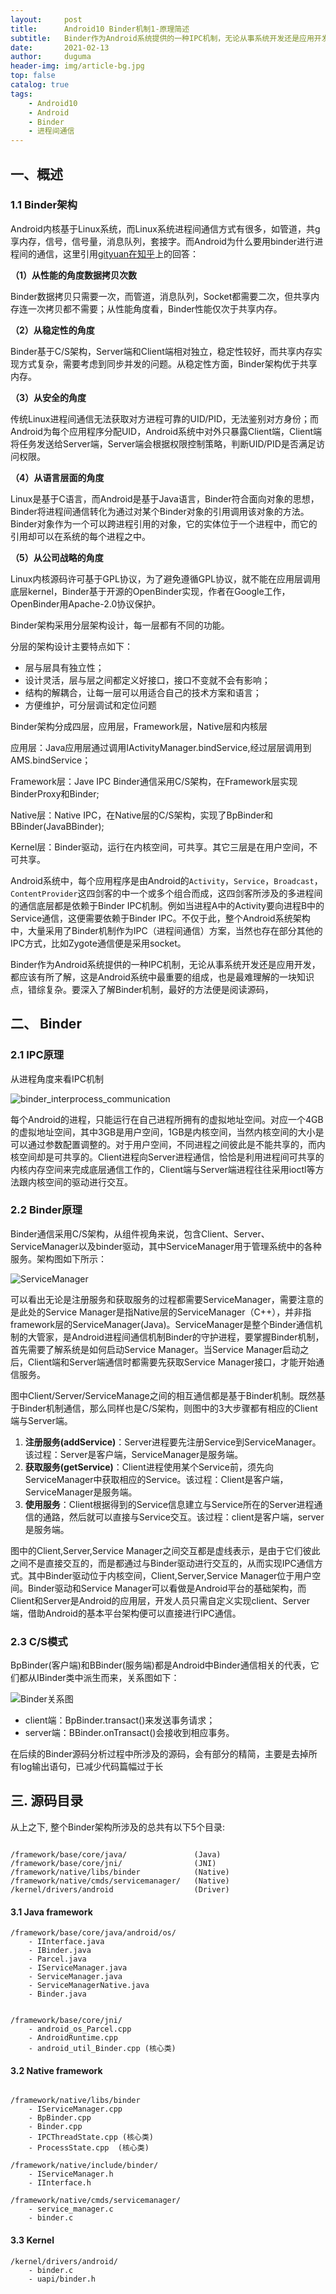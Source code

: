 ```yaml
---
layout:     post
title:      Android10 Binder机制1-原理简述
subtitle:   Binder作为Android系统提供的一种IPC机制，无论从事系统开发还是应用开发，都应该有所了解
date:       2021-02-13
author:     duguma
header-img: img/article-bg.jpg
top: false
catalog: true
tags:
    - Android10
    - Android
    - Binder
    - 进程间通信
---
```


<h2 id="一概述">一、概述</h2>
<h3 id="1-1-Binder架构"><a href="#1-1-Binder架构" class="headerlink" title="1.1 Binder架构"></a>1.1 Binder架构</h3><p>Android内核基于Linux系统，而Linux系统进程间通信方式有很多，如管道，共g享内存，信号，信号量，消息队列，套接字。而Android为什么要用binder进行进程间的通信，这里引用<a href="https://www.zhihu.com/question/39440766/answer/89210950" target="_blank" rel="noopener">gityuan在知乎</a>上的回答：</p>
<p><strong>（1）从性能的角度数据拷贝次数</strong></p>
<p>Binder数据拷贝只需要一次，而管道，消息队列，Socket都需要二次，但共享内存连一次拷贝都不需要；从性能角度看，Binder性能仅次于共享内存。</p>
<p><strong>（2）从稳定性的角度</strong></p>
<p>Binder基于C/S架构，Server端和Client端相对独立，稳定性较好，而共享内存实现方式复杂，需要考虑到同步并发的问题。从稳定性方面，Binder架构优于共享内存。</p>
<p><strong>（3）从安全的角度</strong></p>
<p>传统Linux进程间通信无法获取对方进程可靠的UID/PID，无法鉴别对方身份；而Android为每个应用程序分配UID，Android系统中对外只暴露Client端，Client端将任务发送给Server端，Server端会根据权限控制策略，判断UID/PID是否满足访问权限。</p>
<p><strong>（4）从语言层面的角度</strong></p>
<p>Linux是基于C语言，而Android是基于Java语言，Binder符合面向对象的思想，Binder将进程间通信转化为通过对某个Binder对象的引用调用该对象的方法。Binder对象作为一个可以跨进程引用的对象，它的实体位于一个进程中，而它的引用却可以在系统的每个进程之中。</p>
<p><strong>（5）从公司战略的角度</strong></p>
<p>Linux内核源码许可基于GPL协议，为了避免遵循GPL协议，就不能在应用层调用底层kernel，Binder基于开源的OpenBinder实现，作者在Google工作，OpenBinder用Apache-2.0协议保护。</p>
<p>Binder架构采用分层架构设计，每一层都有不同的功能。</p>
<p>分层的架构设计主要特点如下：</p>
<ul>
<li>层与层具有独立性；</li>
<li>设计灵活，层与层之间都定义好接口，接口不变就不会有影响；</li>
<li>结构的解耦合，让每一层可以用适合自己的技术方案和语言；</li>
<li>方便维护，可分层调试和定位问题</li>
</ul>
<p>Binder架构分成四层，应用层，Framework层，Native层和内核层</p>
<p>应用层：Java应用层通过调用IActivityManager.bindService,经过层层调用到AMS.bindService；</p>
<p>Framework层：Jave IPC Binder通信采用C/S架构，在Framework层实现BinderProxy和Binder;</p>
<p>Native层：Native IPC，在Native层的C/S架构，实现了BpBinder和BBinder(JavaBBinder);</p>
<p>Kernel层：Binder驱动，运行在内核空间，可共享。其它三层是在用户空间，不可共享。</p>
<p>Android系统中，每个应用程序是由Android的<code class="language-plaintext highlighter-rouge">Activity</code>，<code class="language-plaintext highlighter-rouge">Service</code>，<code class="language-plaintext highlighter-rouge">Broadcast</code>，<code class="language-plaintext highlighter-rouge">ContentProvider</code>这四剑客的中一个或多个组合而成，这四剑客所涉及的多进程间的通信底层都是依赖于Binder IPC机制。例如当进程A中的Activity要向进程B中的Service通信，这便需要依赖于Binder IPC。不仅于此，整个Android系统架构中，大量采用了Binder机制作为IPC（进程间通信）方案，当然也存在部分其他的IPC方式，比如Zygote通信便是采用socket。</p>

<p>Binder作为Android系统提供的一种IPC机制，无论从事系统开发还是应用开发，都应该有所了解，这是Android系统中最重要的组成，也是最难理解的一块知识点，错综复杂。要深入了解Binder机制，最好的方法便是阅读源码，</p>

<h2 id="二-binder">二、 Binder</h2>

<h3 id="21-ipc原理">2.1 IPC原理</h3>

<p>从进程角度来看IPC机制</p>

<p><img src="https://img-blog.csdnimg.cn/08dadd726d0d43139dc748a53756e7a0.png?x-oss-process=,type_ZHJvaWRzYW5zZmFsbGJhY2s,shadow_50,text_Q1NETiBAYW5kcm9pZEJleW9uZA==,size_16,color_FFFFFF,t_70,g_se,x_16" alt="binder_interprocess_communication" /></p>

<p>每个Android的进程，只能运行在自己进程所拥有的虚拟地址空间。对应一个4GB的虚拟地址空间，其中3GB是用户空间，1GB是内核空间，当然内核空间的大小是可以通过参数配置调整的。对于用户空间，不同进程之间彼此是不能共享的，而内核空间却是可共享的。Client进程向Server进程通信，恰恰是利用进程间可共享的内核内存空间来完成底层通信工作的，Client端与Server端进程往往采用ioctl等方法跟内核空间的驱动进行交互。</p>

<h3 id="22-binder原理">2.2 Binder原理</h3>

<p>Binder通信采用C/S架构，从组件视角来说，包含Client、Server、ServiceManager以及binder驱动，其中ServiceManager用于管理系统中的各种服务。架构图如下所示：</p>

<p><img src="https://img-blog.csdnimg.cn/51aa29ea36cf4d85aa0cdf6c894989d2.jpg?x-oss-process=,type_ZHJvaWRzYW5zZmFsbGJhY2s,shadow_50,text_Q1NETiBAYW5kcm9pZEJleW9uZA==,size_20,color_FFFFFF,t_70,g_se,x_16" alt="ServiceManager" /></p>

<p>可以看出无论是注册服务和获取服务的过程都需要ServiceManager，需要注意的是此处的Service Manager是指Native层的ServiceManager（C++），并非指framework层的ServiceManager(Java)。ServiceManager是整个Binder通信机制的大管家，是Android进程间通信机制Binder的守护进程，要掌握Binder机制，首先需要了解系统是如何启动Service Manager。当Service Manager启动之后，Client端和Server端通信时都需要先获取Service Manager接口，才能开始通信服务。</p>

<p>图中Client/Server/ServiceManage之间的相互通信都是基于Binder机制。既然基于Binder机制通信，那么同样也是C/S架构，则图中的3大步骤都有相应的Client端与Server端。</p>

<ol>
  <li><strong>注册服务(addService)</strong>：Server进程要先注册Service到ServiceManager。该过程：Server是客户端，ServiceManager是服务端。</li>
  <li><strong>获取服务(getService)</strong>：Client进程使用某个Service前，须先向ServiceManager中获取相应的Service。该过程：Client是客户端，ServiceManager是服务端。</li>
  <li><strong>使用服务</strong>：Client根据得到的Service信息建立与Service所在的Server进程通信的通路，然后就可以直接与Service交互。该过程：client是客户端，server是服务端。</li>
</ol>

<p>图中的Client,Server,Service Manager之间交互都是虚线表示，是由于它们彼此之间不是直接交互的，而是都通过与Binder驱动进行交互的，从而实现IPC通信方式。其中Binder驱动位于内核空间，Client,Server,Service Manager位于用户空间。Binder驱动和Service Manager可以看做是Android平台的基础架构，而Client和Server是Android的应用层，开发人员只需自定义实现client、Server端，借助Android的基本平台架构便可以直接进行IPC通信。</p>

<h3 id="23-cs模式">2.3 C/S模式</h3>

<p>BpBinder(客户端)和BBinder(服务端)都是Android中Binder通信相关的代表，它们都从IBinder类中派生而来，关系图如下：</p>

<p><img src="https://img-blog.csdnimg.cn/a0a9cc94251e4fb0bdf68b38d9caf544.png?x-oss-process=,type_ZHJvaWRzYW5zZmFsbGJhY2s,shadow_50,text_Q1NETiBAYW5kcm9pZEJleW9uZA==,size_9,color_FFFFFF,t_70,g_se,x_16" alt="Binder关系图" /></p>

<ul>
  <li>client端：BpBinder.transact()来发送事务请求；</li>
  <li>server端：BBinder.onTransact()会接收到相应事务。</li>
</ul>

<p>在后续的Binder源码分析过程中所涉及的源码，会有部分的精简，主要是去掉所有log输出语句，已减少代码篇幅过于长</p>

<h2 id="三-源码目录">三. 源码目录</h2>
<p>从上之下, 整个Binder架构所涉及的总共有以下5个目录:</p>

<pre><code>
/framework/base/core/java/               (Java)
/framework/base/core/jni/                (JNI)
/framework/native/libs/binder            (Native)
/framework/native/cmds/servicemanager/   (Native)
/kernel/drivers/android                  (Driver)
</code></pre>

<h4 id="31-java-framework">3.1 Java framework</h4>

<pre><code>/framework/base/core/java/android/os/  
    - IInterface.java
    - IBinder.java
    - Parcel.java
    - IServiceManager.java
    - ServiceManager.java
    - ServiceManagerNative.java
    - Binder.java  


/framework/base/core/jni/    
    - android_os_Parcel.cpp
    - AndroidRuntime.cpp
    - android_util_Binder.cpp (核心类)
</code></pre>

<h4 id="32-native-framework">3.2 Native framework</h4>

<pre><code>
/framework/native/libs/binder         
    - IServiceManager.cpp
    - BpBinder.cpp
    - Binder.cpp
    - IPCThreadState.cpp (核心类)
    - ProcessState.cpp  (核心类)

/framework/native/include/binder/
    - IServiceManager.h
    - IInterface.h

/framework/native/cmds/servicemanager/
    - service_manager.c
    - binder.c
</code></pre>

<h4 id="33-kernel">3.3 Kernel</h4>

<pre><code>/kernel/drivers/android/
    - binder.c
    - uapi/binder.h
</code></pre>